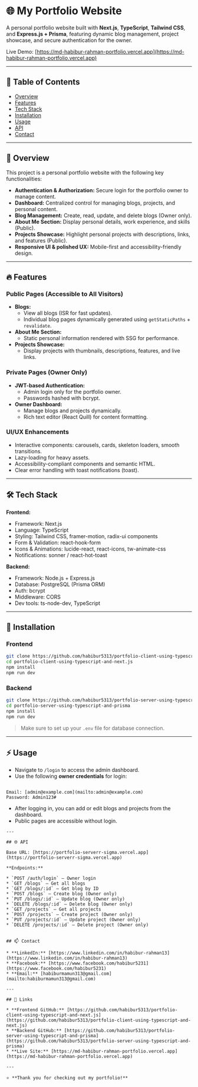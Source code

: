 # 🌐 My Portfolio Website

A personal portfolio website built with **Next.js**, **TypeScript**, **Tailwind CSS**, and **Express.js + Prisma**, featuring dynamic blog management, project showcase, and secure authentication for the owner.  

Live Demo: [https://md-habibur-rahman-portfolio.vercel.app](https://md-habibur-rahman-portfolio.vercel.app)

---

## 📝 Table of Contents

- [Overview](#-overview)  
- [Features](#-features)  
- [Tech Stack](#-tech-stack)  
- [Installation](#-installation)  
- [Usage](#-usage)  
- [API](#-api)   
- [Contact](#-contact)  

---

## 🌟 Overview

This project is a personal portfolio website with the following key functionalities:

- **Authentication & Authorization:** Secure login for the portfolio owner to manage content.
- **Dashboard:** Centralized control for managing blogs, projects, and personal content.
- **Blog Management:** Create, read, update, and delete blogs (Owner only).
- **About Me Section:** Display personal details, work experience, and skills (Public).  
- **Projects Showcase:** Highlight personal projects with descriptions, links, and features (Public).  
- **Responsive UI & polished UX:** Mobile-first and accessibility-friendly design.

---

## 🔥 Features

### Public Pages (Accessible to All Visitors)
- **Blogs:**  
  - View all blogs (ISR for fast updates).  
  - Individual blog pages dynamically generated using `getStaticPaths` + `revalidate`.
- **About Me Section:**  
  - Static personal information rendered with SSG for performance.  
- **Projects Showcase:**  
  - Display projects with thumbnails, descriptions, features, and live links.  

### Private Pages (Owner Only)
- **JWT-based Authentication:**  
  - Admin login only for the portfolio owner.  
  - Passwords hashed with bcrypt.
- **Owner Dashboard:**  
  - Manage blogs and projects dynamically.  
  - Rich text editor (React Quill) for content formatting.  

### UI/UX Enhancements
- Interactive components: carousels, cards, skeleton loaders, smooth transitions.  
- Lazy-loading for heavy assets.  
- Accessibility-compliant components and semantic HTML.  
- Clear error handling with toast notifications (toast).  

---

## 🛠️ Tech Stack

**Frontend:**
- Framework: Next.js  
- Language: TypeScript  
- Styling: Tailwind CSS, framer-motion, radix-ui components  
- Form & Validation: react-hook-form 
- Icons & Animations: lucide-react, react-icons, tw-animate-css  
- Notifications: sonner / react-hot-toast  

**Backend:**
- Framework: Node.js + Express.js  
- Database: PostgreSQL (Prisma ORM)  
- Auth:  bcrypt  
- Middleware: CORS
- Dev tools: ts-node-dev, TypeScript  

---

## 🚀 Installation

### Frontend
```bash
git clone https://github.com/habibur5313/portfolio-client-using-typescript-and-next.js
cd portfolio-client-using-typescript-and-next.js
npm install
npm run dev
````

### Backend

```bash
git clone https://github.com/habibur5313/portfolio-server-using-typescript-and-prisma
cd portfolio-server-using-typescript-and-prisma
npm install
npm run dev
```

> Make sure to set up your `.env` file for database connection.

---

## ⚡ Usage

- Navigate to `/login` to access the admin dashboard.  
- Use the following **owner credentials** for login:  

```

Email: [admin@example.com](mailto:admin@example.com)
Password: Admin123#

```

- After logging in, you can add or edit blogs and projects from the dashboard.  
- Public pages are accessible without login.
```
---

## 🌐 API

Base URL: [https://portfolio-serverr-sigma.vercel.app](https://portfolio-serverr-sigma.vercel.app)

**Endpoints:**

* `POST /auth/login` – Owner login
* `GET /blogs` – Get all blogs
* `GET /blogs/:id` – Get blog by ID
* `POST /blogs` – Create blog (Owner only)
* `PUT /blogs/:id` – Update blog (Owner only)
* `DELETE /blogs/:id` – Delete blog (Owner only)
* `GET /projects` – Get all projects
* `POST /projects` – Create project (Owner only)
* `PUT /projects/:id` – Update project (Owner only)
* `DELETE /projects/:id` – Delete project (Owner only)


## 📫 Contact

* **LinkedIn:** [https://www.linkedin.com/in/habibur-rahman13](https://www.linkedin.com/in/habibur-rahman13)
* **Facebook:** [https://www.facebook.com/habibur5231](https://www.facebook.com/habibur5231)
* **Email:** [habiburmamun313@gmail.com](mailto:habiburmamun313@gmail.com)

---

## 🔗 Links

* **Frontend GitHub:** [https://github.com/habibur5313/portfolio-client-using-typescript-and-next.js](https://github.com/habibur5313/portfolio-client-using-typescript-and-next.js)
* **Backend GitHub:** [https://github.com/habibur5313/portfolio-server-using-typescript-and-prisma](https://github.com/habibur5313/portfolio-server-using-typescript-and-prisma)
* **Live Site:** [https://md-habibur-rahman-portfolio.vercel.app](https://md-habibur-rahman-portfolio.vercel.app)

---

⭐ **Thank you for checking out my portfolio!**
